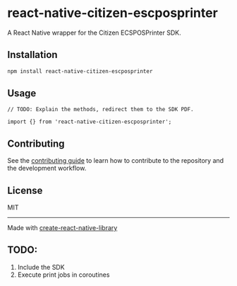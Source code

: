 # react-native-citizen-escposprinter

A React Native wrapper for the Citizen ECSPOSPrinter SDK.

## Installation

```sh
npm install react-native-citizen-escposprinter
```

## Usage

```tsx
// TODO: Explain the methods, redirect them to the SDK PDF.

import {} from 'react-native-citizen-escposprinter';
```

## Contributing

See the [contributing guide](CONTRIBUTING.md) to learn how to contribute to the repository and the development workflow.

## License

MIT

---

Made with [create-react-native-library](https://github.com/callstack/react-native-builder-bob)

## TODO:

1. Include the SDK
1. Execute print jobs in coroutines
